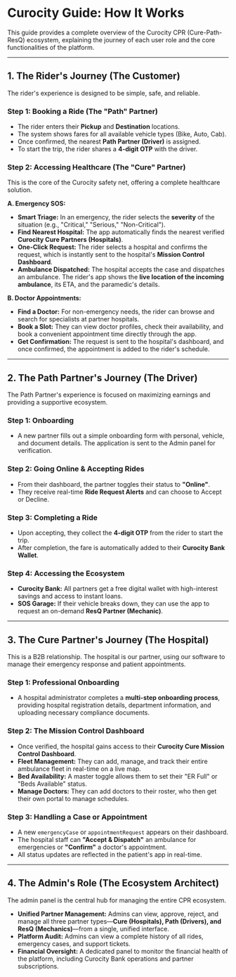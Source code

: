 # Curocity Guide: How It Works

This guide provides a complete overview of the Curocity CPR (Cure-Path-ResQ) ecosystem, explaining the journey of each user role and the core functionalities of the platform.

---

## 1. The Rider's Journey (The Customer)

The rider's experience is designed to be simple, safe, and reliable.

### Step 1: Booking a Ride (The "Path" Partner)
- The rider enters their **Pickup** and **Destination** locations.
- The system shows fares for all available vehicle types (Bike, Auto, Cab).
- Once confirmed, the nearest **Path Partner (Driver)** is assigned.
- To start the trip, the rider shares a **4-digit OTP** with the driver.

### Step 2: Accessing Healthcare (The "Cure" Partner)
This is the core of the Curocity safety net, offering a complete healthcare solution.

**A. Emergency SOS:**
- **Smart Triage:** In an emergency, the rider selects the **severity** of the situation (e.g., "Critical," "Serious," "Non-Critical").
- **Find Nearest Hospital:** The app automatically finds the nearest verified **Curocity Cure Partners (Hospitals)**.
- **One-Click Request:** The rider selects a hospital and confirms the request, which is instantly sent to the hospital's **Mission Control Dashboard**.
- **Ambulance Dispatched:** The hospital accepts the case and dispatches an ambulance. The rider's app shows the **live location of the incoming ambulance**, its ETA, and the paramedic's details.

**B. Doctor Appointments:**
- **Find a Doctor:** For non-emergency needs, the rider can browse and search for specialists at partner hospitals.
- **Book a Slot:** They can view doctor profiles, check their availability, and book a convenient appointment time directly through the app.
- **Get Confirmation:** The request is sent to the hospital's dashboard, and once confirmed, the appointment is added to the rider's schedule.

---

## 2. The Path Partner's Journey (The Driver)

The Path Partner's experience is focused on maximizing earnings and providing a supportive ecosystem.

### Step 1: Onboarding
- A new partner fills out a simple onboarding form with personal, vehicle, and document details. The application is sent to the Admin panel for verification.

### Step 2: Going Online & Accepting Rides
- From their dashboard, the partner toggles their status to **"Online"**.
- They receive real-time **Ride Request Alerts** and can choose to Accept or Decline.

### Step 3: Completing a Ride
- Upon accepting, they collect the **4-digit OTP** from the rider to start the trip.
- After completion, the fare is automatically added to their **Curocity Bank Wallet**.

### Step 4: Accessing the Ecosystem
- **Curocity Bank:** All partners get a free digital wallet with high-interest savings and access to instant loans.
- **SOS Garage:** If their vehicle breaks down, they can use the app to request an on-demand **ResQ Partner (Mechanic)**.

---

## 3. The Cure Partner's Journey (The Hospital)

This is a B2B relationship. The hospital is our partner, using our software to manage their emergency response and patient appointments.

### Step 1: Professional Onboarding
- A hospital administrator completes a **multi-step onboarding process**, providing hospital registration details, department information, and uploading necessary compliance documents.

### Step 2: The Mission Control Dashboard
- Once verified, the hospital gains access to their **Curocity Cure Mission Control Dashboard**.
- **Fleet Management:** They can add, manage, and track their entire ambulance fleet in real-time on a live map.
- **Bed Availability:** A master toggle allows them to set their "ER Full" or "Beds Available" status.
- **Manage Doctors:** They can add doctors to their roster, who then get their own portal to manage schedules.

### Step 3: Handling a Case or Appointment
- A new `emergencyCase` or `appointmentRequest` appears on their dashboard.
- The hospital staff can **"Accept & Dispatch"** an ambulance for emergencies or **"Confirm"** a doctor's appointment.
- All status updates are reflected in the patient's app in real-time.

---

## 4. The Admin's Role (The Ecosystem Architect)

The admin panel is the central hub for managing the entire CPR ecosystem.

- **Unified Partner Management:** Admins can view, approve, reject, and manage all three partner types—**Cure (Hospitals), Path (Drivers), and ResQ (Mechanics)**—from a single, unified interface.
- **Platform Audit:** Admins can view a complete history of all rides, emergency cases, and support tickets.
- **Financial Oversight:** A dedicated panel to monitor the financial health of the platform, including Curocity Bank operations and partner subscriptions.

